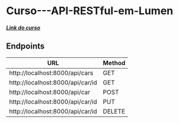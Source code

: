 # Curso---API-RESTful-em-Lumen

##### [Link do curso](https://www.youtube.com/watch?v=8YClxJFJc20&list=PLY2lGxn1rrtEgqgsYvJCkTpUG6KNEI19x)

## Endpoints
| URL  | Method |
| ------------- | ------------- |
| http://localhost:8000/api/cars  | GET  |
| http://localhost:8000/api/car/id  | GET  |
| http://localhost:8000/api/car  | POST  |
| http://localhost:8000/api/car/id  | PUT  |
| http://localhost:8000/api/car/id  | DELETE  |
